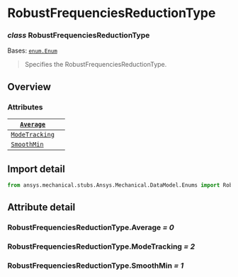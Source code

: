 <a id="robustfrequenciesreductiontype"></a>

# RobustFrequenciesReductionType

<a id="RobustFrequenciesReductionType"></a>

### *class* RobustFrequenciesReductionType

Bases: [`enum.Enum`](https://docs.python.org/3/library/enum.html#enum.Enum)

> Specifies the RobustFrequenciesReductionType.

> <!-- !! processed by numpydoc !! -->

<a id="overview"></a>

## Overview

### Attributes

| [`Average`](#RobustFrequenciesReductionType.Average)           |    |
|----------------------------------------------------------------|----|
| [`ModeTracking`](#RobustFrequenciesReductionType.ModeTracking) |    |
| [`SmoothMin`](#RobustFrequenciesReductionType.SmoothMin)       |    |

<a id="import-detail"></a>

## Import detail

```python
from ansys.mechanical.stubs.Ansys.Mechanical.DataModel.Enums import RobustFrequenciesReductionType
```

<a id="attribute-detail"></a>

## Attribute detail

<a id="RobustFrequenciesReductionType.Average"></a>

### RobustFrequenciesReductionType.Average *= 0*

<a id="RobustFrequenciesReductionType.ModeTracking"></a>

### RobustFrequenciesReductionType.ModeTracking *= 2*

<a id="RobustFrequenciesReductionType.SmoothMin"></a>

### RobustFrequenciesReductionType.SmoothMin *= 1*
